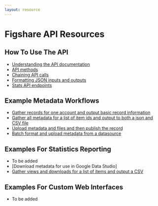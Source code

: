 ```yaml
---
layout: resource
---
```


# Figshare API Resources

## How To Use The API

- [Understanding the API documentation](./understanding-api-documentation.html)
- [API methods](./api-methods.html)
- [Chaining API calls](./chain-api-calls.html)
- [Formatting JSON inputs and outputs](./formatting.html)
- [Stats API endpoints](./stats-endpoints.html)

## Example Metadata Workflows
- [Gather records for one account and output basic record information](./another-page.html)
- [Gather all metadata for a list of item ids and output to both a json and CSV file](./another-page.html)
- [Upload metadata and files and then publish the record](./batch-upload-from-source.html)
- [Batch format and upload metadata from a datasource](./batch-upload-from-source.html)

## Examples For Statistics Reporting
 - To be added
 - [Download metadata for use in Google Data Studio]
 - [Gather views and downloads for a list of items and output a CSV](./another-page.html)

## Examples For Custom Web Interfaces
 - To be added
